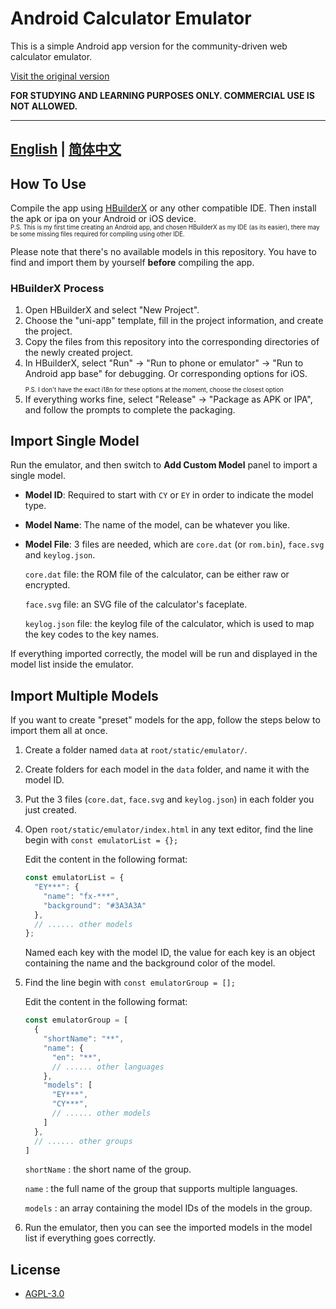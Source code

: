 # Android Calculator Emulator

This is a simple Android app version for the community-driven web calculator emulator.

[Visit the original version](https://github.com/CalcWorld/Web-Calc-Emulator/tree/master)

**FOR STUDYING AND LEARNING PURPOSES ONLY. COMMERCIAL USE IS NOT ALLOWED.**

---
[English](https://github.com/aosumi-rena/Android-Calc-Emulator/blob/master/README.md) | [简体中文](https://github.com/aosumi-rena/Android-Calc-Emulator/blob/master/README_CHS.md)
---

## How To Use

Compile the app using [HBuilderX](https://www.dcloud.io/hbuilderx.html) or any other compatible IDE. Then install the apk or ipa on your Android or iOS device.  
<sub><sup>P.S. This is my first time creating an Android app, and chosen HBuilderX as my IDE (as its easier), there may be some missing files required for compiling using other IDE.</sup></sub>

Please note that there's no available models in this repository. You have to find and import them by yourself **before** compiling the app.  

### HBuilderX Process
1. Open HBuilderX and select "New Project".
2. Choose the "uni-app" template, fill in the project information, and create the project.
3. Copy the files from this repository into the corresponding directories of the newly created project.
4. In HBuilderX, select "Run" -> "Run to phone or emulator" -> "Run to Android app base" for debugging. Or corresponding options for iOS.   
<sub><sub>P.S. I don't have the exact i18n for these options at the moment, choose the closest option</sub></sub>
5. If everything works fine, select "Release" -> "Package as APK or IPA", and follow the prompts to complete the packaging.

## Import Single Model

Run the emulator, and then switch to **Add Custom Model** panel to import a single model.

- **Model ID**: Required to start with `CY` or `EY` in order to indicate the model type.

- **Model Name**: The name of the model, can be whatever you like.

- **Model File**: 3 files are needed, which are `core.dat` (or `rom.bin`), `face.svg` and `keylog.json`.

   `core.dat` file: the ROM file of the calculator, can be either raw or encrypted.

   `face.svg` file: an SVG file of the calculator's faceplate.

   `keylog.json` file: the keylog file of the calculator, which is used to map the key codes to the key names.

If everything imported correctly, the model will be run and displayed in the model list inside the emulator.

## Import Multiple Models

If you want to create "preset" models for the app, follow the steps below to import them all at once.

1. Create a folder named `data` at `root/static/emulator/`.

2. Create folders for each model in the `data` folder, and name it with the model ID.

3. Put the 3 files (`core.dat`, `face.svg` and `keylog.json`) in each folder you just created.

4. Open `root/static/emulator/index.html` in any text editor, find the line begin with `const emulatorList = {};` 

    Edit the content in the following format:

    ```javascript
    const emulatorList = {
      "EY***": {
        "name": "fx-***",
        "background": "#3A3A3A"
      },
      // ...... other models
    };
    ```
   Named each key with the model ID, the value for each key is an object containing the name and the background color of the model.

5. Find the line begin with `const emulatorGroup = [];` 

   Edit the content in the following format:

    ```javascript
    const emulatorGroup = [
      {
        "shortName": "**",
        "name": {
          "en": "**",
          // ...... other languages
        },
        "models": [
          "EY***",
          "CY***",
          // ...... other models
        ]
      },
      // ...... other groups
    ]
    ```
   `shortName` : the short name of the group.

   `name` : the full name of the group that supports multiple languages.

   `models` : an array containing the model IDs of the models in the group.

6. Run the emulator, then you can see the imported models in the model list if everything goes correctly.

## License

- [AGPL-3.0](https://www.gnu.org/licenses/agpl-3.0.html)

